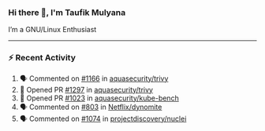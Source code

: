 ### Hi there 👋, I'm Taufik Mulyana

I’m a GNU/Linux Enthusiast

---
### :zap: Recent Activity
<!--START_SECTION:activity-->
1. 🗣 Commented on [#1166](https://github.com/aquasecurity/trivy/issues/1166) in [aquasecurity/trivy](https://github.com/aquasecurity/trivy)
2. 💪 Opened PR [#1297](https://github.com/aquasecurity/trivy/pull/1297) in [aquasecurity/trivy](https://github.com/aquasecurity/trivy)
3. 💪 Opened PR [#1023](https://github.com/aquasecurity/kube-bench/pull/1023) in [aquasecurity/kube-bench](https://github.com/aquasecurity/kube-bench)
4. 🗣 Commented on [#803](https://github.com/Netflix/dynomite/issues/803) in [Netflix/dynomite](https://github.com/Netflix/dynomite)
5. 🗣 Commented on [#1074](https://github.com/projectdiscovery/nuclei/issues/1074) in [projectdiscovery/nuclei](https://github.com/projectdiscovery/nuclei)
<!--END_SECTION:activity-->
